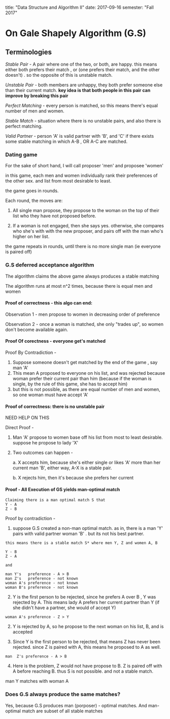 title: "Data Structure and Algorithm II"
date: 2017-09-16
semester: "Fall 2017"

# On Gale Shapely Algorithm (G.S)

## Terminologies
*Stable Pair* - A pair where one of the two, or both, are happy. this means either both prefers their match , or (one prefers their match, and the other doesn't) . so the opposite of this is unstable match.  

*Unstable Pair* - both members are unhappy, they both prefer someone else than their current match. __key idea is that both people in this pair can improve by breaking this pair__


*Perfect Matching* -  every person is matched, so this means there's equal number of men and women. 

*Stable Match* - situation where there is no unstable pairs, and also there is perfect matching.

*Valid Partner* - person 'A' is valid partner with 'B', and 'C' if there exists some stable matching in which A-B , OR A-C are matched. 

### Dating game 
For the sake of short hand, I will call proposer 'men' and proposee 'women'

in this game, each men and women individually rank their preferences of the other sex. and list from most desirable to least.

the game goes in rounds. 

Each round, the moves are:
1. All single man propose, they propose to the woman on the top of their list who they have not proposed before. 

2. If a woman is not engaged, then she says yes. otherwise, she compares who she's with with the new proposer, and pairs off with the man who's higher on her list. 

the game repeats in rounds, until there is no more single man (ie everyone is paired off)

### G.S deferred acceptance algorithm
The algorithm claims the above game always produces a stable matching 

The algorithm runs at most n^2 times, because there is equal men and women 

#### Proof of correctness - this algo can end:
Observation 1 - men propose to women in decreasing order of preference 

Observation 2 - once a woman is matched, she only "trades up", so women don't become available again. 

#### Proof Of corectness - everyone get's matched
Proof By Contradiction - 

1. Suppose someone doesn't get matched by the end of the game , say man 'A' 
2. This mean A proposed to everyone on his list, and was rejected because woman prefer their current pair than him (because if the woman is single, by the rule of this game, she has to accept him)
3. but this is not possible, as there are equal number of men and women, so one woman must have accept 'A'

#### Proof of correctness:  there is no unstable pair 
NEED HELP ON THIS 

Direct Proof - 

1. Man 'A' propose to women base off his list from most to least desirable. suppose he propose to lady 'X'
2. Two outcomes can happen - 
	
	a. X accepts him, because she's either single or likes 'A' more than her current man 'B', either way, A-X is a stable pair.

	b. X rejects him, then it's because she prefers her current 


#### Proof - All Execution of GS yields man-optimal match
~~~code 
Claiming there is a man optimal match S that 
Y - A 
Z - B
~~~

Proof by contradiction -

1. suppose G.S created a non-man optimal match. as in, there is a man 'Y' pairs with valid partner woman 'B' . but its not his best partner. 

~~~code 
this means there is a stable match S* where men Y, Z and women A, B 

Y - B 
Z - A 

and 

man Y's   preference - A > B
man Z's   preference - not known
woman A's preference - not known 
woman B's preference - not known
~~~

2. Y is the first person to be rejected, since he prefers A over B , Y was rejected by A. This means lady A prefers her current partner than Y (if she didn't have a partner, she would of accept Y)

~~~code 
woman A's preference - Z > Y
~~~

2. Y is rejected by A, so he propose to the next woman on his list, B, and is accepted

3. Since Y is the first person to be rejected, that means Z has never been rejected. since Z is paired with A, this means he proposed to A as well.  

~~~code 
man  Z's preference - A > B
~~~

4. Here is the problem, Z would not have propose to B. Z is paired off with A before reaching B. thus S is not possible. and not a stable match.  




man Y matches with woman A 

### Does G.S always produce the same matches?
Yes, because G.S produces man (porposer) - optimal matches.
And man-optimal match are subset of all stable matches



